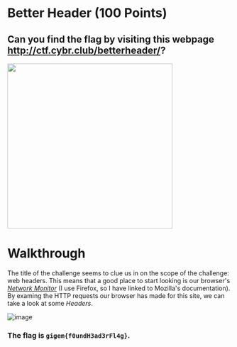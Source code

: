 # Better Header (100 Points)
## Can you find the flag by visiting this webpage http://ctf.cybr.club/betterheader/?

<img width="372" src=https://user-images.githubusercontent.com/99063625/158115052-04516aa6-3efc-40e6-ad78-b58d535ae574.png>

# Walkthrough

The title of the challenge seems to clue us in on the scope of the challenge: web headers. This means that a good place to start looking is our browser's [*Network Monitor*](https://developer.mozilla.org/en-US/docs/Tools/Network_Monitor) (I use Firefox, so I have linked to Mozilla's documentation). By examing the HTTP requests our browser has made for this site, we can take a look at some *Headers*.

![image](https://user-images.githubusercontent.com/99063625/158116254-c7c4d821-07e0-4091-9d02-dd055f66cf79.png)

### The flag is ```gigem{f0undH3ad3rFl4g}```.

